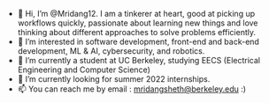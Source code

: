 - 👋 Hi, I’m @Mridang12. I am a tinkerer at heart, good at picking up workflows quickly, passionate about learning new things and love thinking about different approaches to solve problems efficiently.
- 👀 I’m interested in software development, front-end and back-end development, ML & AI, cybersecurity, and robotics.
- 🌱 I’m currently a student at UC Berkeley, studying EECS (Electrical Engineering and Computer Science)
- 💞️ I’m currently looking for summer 2022 internships.
- 📫 You can reach me by email : mridangsheth@berkeley.edu :)

<!---
Mridang12/Mridang12 is a ✨ special ✨ repository because its `README.md` (this file) appears on your GitHub profile.
You can click the Preview link to take a look at your changes.
--->
